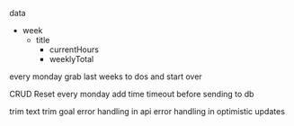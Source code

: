 data

- week
  - title
    - currentHours
    - weeklyTotal

every monday grab last weeks to dos and start over

CRUD
Reset every monday
add time timeout before sending to db

trim text
trim goal
error handling in api
error handling in optimistic updates
